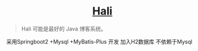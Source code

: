 <h1 align="center"><a href="https://github.com/halo-dev" target="_blank">Hali</a></h1>

> Hali 可能是最好的 Java 博客系统。

采用Springboot2 +Mysql +MyBatis-Plus 开发 加入H2数据库 不依赖于Mysql
